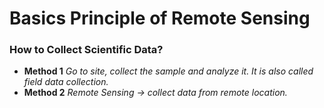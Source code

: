 # Basics Principle of Remote Sensing

### How to Collect Scientific Data?
- <b>Method 1</b> <i> Go to site, collect the sample and analyze it. It is also called field data collection.</i>
- <b>Method 2</b> <i> Remote Sensing -> collect data from remote location.</i>